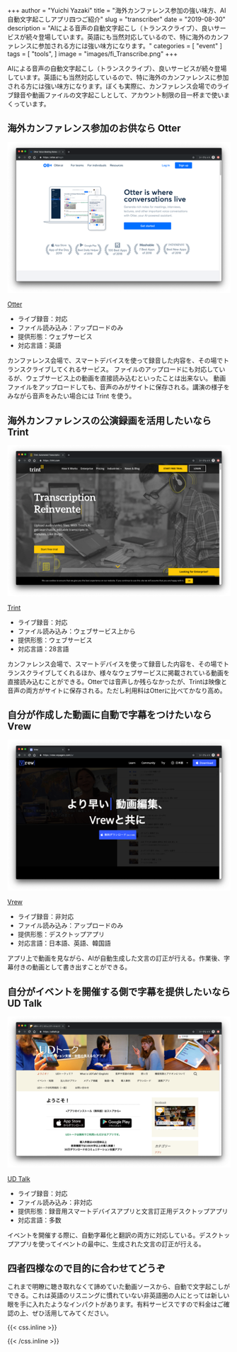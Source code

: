 +++
author = "Yuichi Yazaki"
title = "海外カンファレンス参加の強い味方、AI自動文字起こしアプリ四つご紹介"
slug = "transcriber"
date = "2019-08-30"
description = "AIによる音声の自動文字起こし（トランスクライブ）、良いサービスが続々登場しています。英語にも当然対応しているので、特に海外のカンファレンスに参加される方には強い味方になります。"
categories = [
    "event"
]
tags = [
    "tools",
]
image = "images/fi_Transcribe.png"
+++

AIによる音声の自動文字起こし（トランスクライブ）、良いサービスが続々登場しています。英語にも当然対応しているので、特に海外のカンファレンスに参加される方には強い味方になります。ぼくも実際に、カンファレンス会場でのライブ録音や動画ファイルの文字起こしとして、アカウント制限の目一杯まで使いまくっています。

<!--more-->

## 海外カンファレンス参加のお供なら Otter

![Otter](images/Otter.png)

[Otter](https://otter.ai/referrals/YQD0YS8K)

- ライブ録音：対応
- ファイル読み込み：アップロードのみ
- 提供形態：ウェブサービス
- 対応言語：英語

カンファレンス会場で、スマートデバイスを使って録音した内容を、その場でトランスクライブしてくれるサービス。
ファイルのアップロードにも対応しているが、ウェブサービス上の動画を直接読み込むといったことは出来ない。
動画ファイルをアップロードしても、音声のみがサイトに保存される。講演の様子をみながら音声をみたい場合には Trint を使う。


## 海外カンファレンスの公演録画を活用したいなら Trint

![Trint](images/Trint.png)

[Trint](https://trint.com/)

- ライブ録音：対応
- ファイル読み込み：ウェブサービス上から
- 提供形態：ウェブサービス
- 対応言語：28言語

カンファレンス会場で、スマートデバイスを使って録音した内容を、その場でトランスクライブしてくれるほか、様々なウェブサービスに掲載されている動画を直接読み込むことができる。Otterでは音声しか残らなかったが、Trintは映像と音声の両方がサイトに保存される。ただし利用料はOtterに比べてかなり高め。

## 自分が作成した動画に自動で字幕をつけたいなら Vrew

![Vrew](images/Vrew.png)

[Vrew](https://vrew.voyagerx.com/ja/)

- ライブ録音：非対応
- ファイル読み込み：アップロードのみ
- 提供形態：デスクトップアプリ
- 対応言語：日本語、英語、韓国語

アプリ上で動画を見ながら、AIが自動生成した文言の訂正が行える。作業後、字幕付きの動画として書き出すことができる。


## 自分がイベントを開催する側で字幕を提供したいなら UD Talk

![UD Talk](images/UD_Talk.png)

[UD Talk](https://udtalk.jp/)

- ライブ録音：対応
- ファイル読み込み：非対応
- 提供形態：録音用スマートデバイスアプリと文言訂正用デスクトップアプリ
- 対応言語：多数

イベントを開催する際に、自動字幕化と翻訳の両方に対応している。デスクトップアプリを使ってイベントの最中に、生成された文言の訂正が行える。

## 四者四様なので目的に合わせてどうぞ

これまで明瞭に聴き取れなくて諦めていた動画ソースから、自動で文字起こしができる。これは英語のリスニングに慣れていない非英語圏の人にとっては新しい眼を手に入れたようなインパクトがあります。有料サービスですので料金はご確認の上、ぜひ活用してみてください。






{{< css.inline >}}
<style>
.emojify {
	font-family: Apple Color Emoji, Segoe UI Emoji, NotoColorEmoji, Segoe UI Symbol, Android Emoji, EmojiSymbols;
	font-size: 2rem;
	vertical-align: middle;
}
@media screen and (max-width:650px) {
  .nowrap {
    display: block;
    margin: 25px 0;
  }
}
</style>
{{< /css.inline >}}
